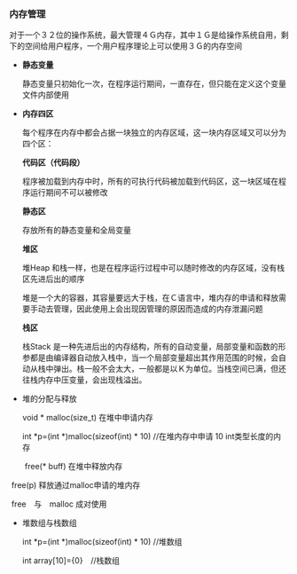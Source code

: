 ### 内存管理　　

对于一个３２位的操作系统，最大管理４Ｇ内存，其中１Ｇ是给操作系统自用，剩下的空间给用户程序，一个用户程序理论上可以使用３Ｇ的内存空间

- **静态变量**　　

  静态变量只初始化一次，在程序运行期间，一直存在，但只能在定义这个变量文件内部使用

- **内存四区**　

  每个程序在内存中都会占据一块独立的内存区域，这一块内存区域又可以分为四个区：

  

  **代码区（代码段）**　　

  程序被加载到内存中时，所有的可执行代码被加载到代码区，这一块区域在程序运行期间不可以被修改

  

  **静态区**　　

  存放所有的静态变量和全局变量　　　

  

  **堆区**　　

  堆Heap 和栈一样，也是在程序运行过程中可以随时修改的内存区域，没有栈区先进后出的顺序　

  堆是一个大的容器，其容量要远大于栈，在Ｃ语言中，堆内存的申请和释放需要手动去管理，因此使用上会出现因管理的原因而造成的内存泄漏问题　

  

  **栈区**　　　　

  栈Stack 是一种先进后出的内存结构，所有的自动变量，局部变量和函数的形参都是由编译器自动放入栈中，当一个局部变量超出其作用范围的时候，会自动从栈中弹出。栈一般不会太大，一般都是以Ｋ为单位。当栈空间已满，但还往栈内存中压变量，会出现栈溢出。　　　　



- 堆的分配与释放　　　

  void * malloc(size_t)  在堆中申请内存　　

  int *p=(int *)malloc(sizeof(int) * 10) //在堆内存中申请 10 int类型长度的内存　　　　

　　free(* buff)     在堆中释放内存 

​	free(p)   释放通过malloc申请的堆内存

​	free　与　malloc 成对使用  

- 堆数组与栈数组   

  int *p=(int *)malloc(sizeof(int) * 10)  //堆数组

  int array[10]={0}　//栈数组